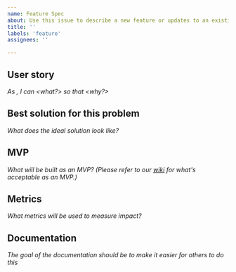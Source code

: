 ```yaml
---
name: Feature Spec
about: Use this issue to describe a new feature or updates to an existing feature
title: ''
labels: 'feature'
assignees: ''

---
```


## User story 
_As <persona>, I can <what?> so that <why?>_

## Best solution for this problem
_What does the ideal solution look like?_

## MVP
_What will be built as an MVP? (Please refer to our [wiki](https://github.com/opencollective/opencollective/wiki/Feature-Spec-Template) for what's acceptable as an MVP.)_

## Metrics 
_What metrics will be used to measure impact?_

## Documentation 
_The goal of the documentation should be to make it easier for others to do this_
